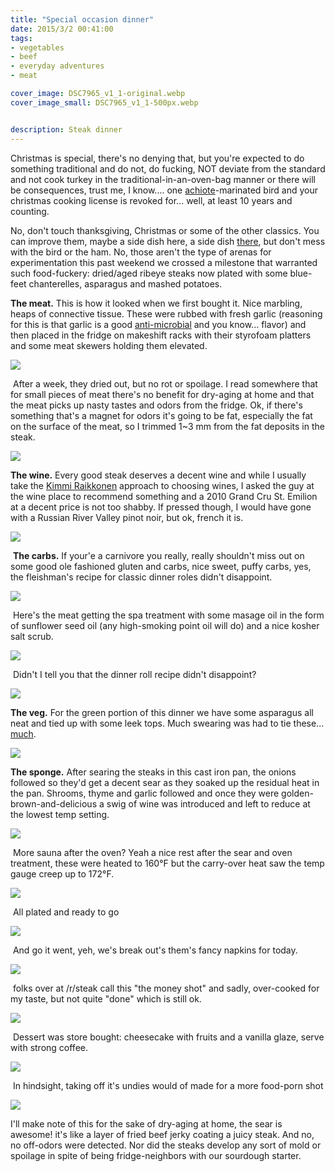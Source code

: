 ```yaml
---
title: "Special occasion dinner"
date: 2015/3/2 00:41:00
tags: 
- vegetables
- beef
- everyday adventures
- meat

cover_image: DSC7965_v1_1-original.webp
cover_image_small: DSC7965_v1_1-500px.webp


description: Steak dinner
---
```



Christmas is special, there's no denying that, but you're expected to do something traditional and do not, do fucking, NOT deviate from the standard and not cook turkey in the traditional-in-an-oven-bag manner or there will be consequences, trust me, I know.... one <a href="annato-achiote-paste-original.webp">achiote</a>-marinated bird and your christmas cooking license is revoked for... well, at least 10 years and counting.

No, don't touch thanksgiving, Christmas or some of the other classics. You can improve them, maybe a side dish here, a side dish <a href="https://www.epicurious.com/recipes/food/views/bourbon-cranberry-sauce-2715">there</a>, but don't mess with the bird or the ham. No, those aren't the type of arenas for experimentation this past weekend we crossed a milestone that warranted such food-fuckery: dried/aged ribeye steaks now plated with some blue-feet chanterelles, asparagus and mashed potatoes.

**The meat.** This is how it looked when we first bought it. Nice marbling, heaps of connective tissue. These were rubbed with fresh garlic (reasoning for this is that garlic is a good <a href="https://en.wikipedia.org/wiki/Garlic#Other_uses">anti-microbial</a> and you know... flavor) and then placed in the fridge on makeshift racks with their styrofoam platters and some meat skewers holding them elevated.

[![](DSC7934_v1_1-800px.webp)](DSC7934_v1_1-original.webp)

 After a week, they dried out, but no rot or spoilage. I read somewhere that for small pieces of meat there's no benefit for dry-aging at home and that the meat picks up nasty tastes and odors from the fridge. Ok, if there's something that's a magnet for odors it's going to be fat, especially the fat on the surface of the meat, so I trimmed 1~3 mm from the fat deposits in the steak.  

[![](DSC7952_v1_1-800px.webp)](DSC7952_v1_1-original.webp)

**The wine.** Every good steak deserves a decent wine and while I usually take the <a href="https://www.youtube.com/watch?v=nlbjnZbxEcI&t=4">Kimmi Raikkonen</a> approach to choosing wines, I asked the guy at the wine place to recommend something and a 2010 Grand Cru St. Emilion at a decent price is not too shabby. If pressed though, I would have gone with a Russian River Valley pinot noir, but ok, french it is.  

[![](DSC7953_v1_1-800px.webp)](DSC7953_v1_1-original.webp)

 **The carbs.** If your'e a carnivore you really, really shouldn't miss out on some good ole fashioned gluten and carbs, nice sweet, puffy carbs, yes, the fleishman's recipe for classic dinner roles didn't disappoint.  

[![](DSC7954_v1_1-800px.webp)](DSC7954_v1_1-original.webp)

 Here's the meat getting the spa treatment with some masage oil in the form of sunflower seed oil (any high-smoking point oil will do) and a nice kosher salt scrub.  

[![](DSC7956_v1_1-800px.webp)](DSC7956_v1_1-original.webp)

 Didn't I tell you that the dinner roll recipe didn't disappoint?  

[![](DSC7957_v1_1-800px.webp)](DSC7957_v1_1-original.webp)

**The veg.** For the green portion of this dinner we have some asparagus all neat and tied up with some leek tops. Much swearing was had to tie these... <a href="food-drink-cooking-barbeques-bbqs-grills-outdoor-gwhn347_low-original.webp">much</a>.  

[![](DSC7958_v1_1-800px.webp)](DSC7958_v1_1-original.webp)

**The sponge.** After searing the steaks in this cast iron pan, the onions followed so they'd get a decent sear as they soaked up the residual heat in the pan. Shrooms, thyme and garlic followed and once they were golden-brown-and-delicious a swig of wine was introduced and left to reduce at the lowest temp setting.  

[![](DSC7960_1-800px.webp)](DSC7960_1-original.webp)

 More sauna after the oven? Yeah a nice rest after the sear and oven treatment, these were heated to 160°F but the carry-over heat saw the temp gauge creep up to 172°F.  

[![](DSC7961_v1_1-800px.webp)](DSC7961_v1_1-original.webp)

 All plated and ready to go  

[![](DSC7965_v1_1-800px.webp)](DSC7965_v1_1-original.webp)

 And go it went, yeh, we's break out's them's fancy napkins for today.  

[![](DSC7967_v1_1-800px.webp)](DSC7967_v1_1-original.webp)

 folks over at /r/steak call this "the money shot" and sadly, over-cooked for my taste, but not quite "done" which is still ok.  

[![](DSC7969_v1_1-800px.webp)](DSC7969_v1_1-original.webp)

 Dessert was store bought: cheesecake with fruits and a vanilla glaze, serve with strong coffee.  

[![](DSC7975_v1_1-800px.webp)](DSC7975_v1_1-original.webp)

 In hindsight, taking off it's undies would of made for a more food-porn shot  

[![](DSC7978_v1_1-800px.webp)](DSC7978_v1_1-original.webp)

  
I'll make note of this for the sake of dry-aging at home, the sear is awesome! it's like a layer of fried beef jerky coating a juicy steak. And no, no off-odors were detected. Nor did the steaks develop any sort of mold or spoilage in spite of being fridge-neighbors with our sourdough starter.
